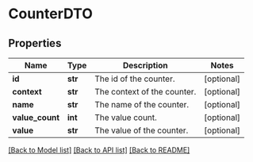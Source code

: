 # CounterDTO

## Properties
Name | Type | Description | Notes
------------ | ------------- | ------------- | -------------
**id** | **str** | The id of the counter. | [optional] 
**context** | **str** | The context of the counter. | [optional] 
**name** | **str** | The name of the counter. | [optional] 
**value_count** | **int** | The value count. | [optional] 
**value** | **str** | The value of the counter. | [optional] 

[[Back to Model list]](../README.md#documentation-for-models) [[Back to API list]](../README.md#documentation-for-api-endpoints) [[Back to README]](../README.md)


